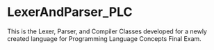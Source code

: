 # LexerAndParser_PLC
This is the Lexer, Parser, and Compiler Classes developed for a newly created language for Programming Language Concepts Final Exam.
